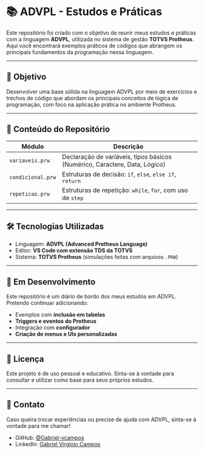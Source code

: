# 📚 ADVPL - Estudos e Práticas

Este repositório foi criado com o objetivo de reunir meus estudos e práticas com a linguagem **ADVPL**, utilizada no sistema de gestão **TOTVS Protheus**. Aqui você encontrará exemplos práticos de códigos que abrangem os principais fundamentos da programação nessa linguagem.

---

## 🧠 Objetivo

Desenvolver uma base sólida na linguagem ADVPL por meio de exercícios e trechos de código que abordam os principais conceitos de lógica de programação, com foco na aplicação prática no ambiente Protheus.

---

## 📌 Conteúdo do Repositório

| Módulo             | Descrição                                                                 |
|--------------------|---------------------------------------------------------------------------|
| `variaveis.prw`    | Declaração de variáveis, tipos básicos (Numérico, Caractere, Data, Lógico)|
| `condicional.prw`  | Estruturas de decisão: `if`, `else`, `else if`, `return`                  |
| `repeticao.prw`    | Estruturas de repetição: `while`, `for`, com uso de `step`                |

---

## 🛠️ Tecnologias Utilizadas

- Linguagem: **ADVPL (Advanced Protheus Language)**
- Editor: **VS Code com extensão TDS da TOTVS**
- Sistema: **TOTVS Protheus** (simulações feitas com arquivos `.PRW`)

---

## 🚀 Em Desenvolvimento

Este repositório é um diário de bordo dos meus estudos em ADVPL. Pretendo continuar adicionando:

- Exemplos com **inclusão em tabelas**
- **Triggers e eventos do Protheus**
- Integração com **configurador**
- **Criação de menus e UIs personalizadas**

---

## 📄 Licença

Este projeto é de uso pessoal e educativo. Sinta-se à vontade para consultar e utilizar como base para seus próprios estudos.

---

## 🤝 Contato

Caso queira trocar experiências ou precise de ajuda com ADVPL, sinta-se à vontade para me chamar!

- GitHub: [@Gabriel-vcampos](https://github.com/Gabriel-vcampos)
- LinkedIn: [Gabriel Virginio Campos](https://www.linkedin.com/in/gabriel-virginio-campos)
